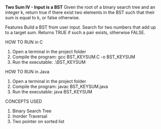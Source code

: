 **Two Sum IV - Input is a BST**
Given the root of a binary search tree and an integer k, return true if there exist two elements in the BST such that their sum is equal to k, or false otherwise.

Features
Build a BST from user input.
Search for two numbers that add up to a target sum.
Returns TRUE if such a pair exists, otherwise FALSE.

HOW TO RUN in C
1. Open a terminal in the project folder
2. Compile the program:
    gcc BST_KEYSUM.C -o BST_KEYSUM
3. Run the executable:
    .\BST_KEYSUM

HOW TO RUN in Java
1. Open a terminal in the project folder
2. Compile the program:
    javac BST_KEYSUM.java
3. Run the executable:
    java BST_KEYSUM

CONCEPTS USED
1. Binary Search Tree
2. Inorder Traversal
3. Two pointer on sorted list
